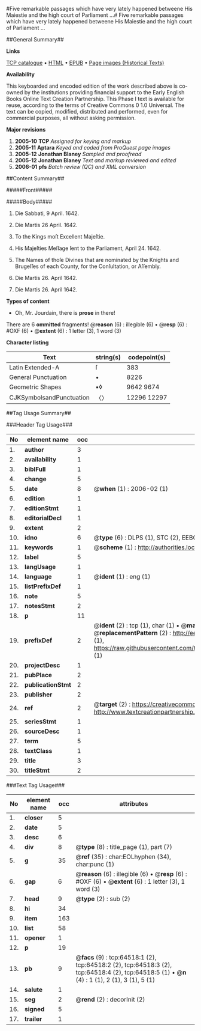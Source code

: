 #Five remarkable passages which have very lately happened betweene His Maiestie and the high court of Parliament ...#
Five remarkable passages which have very lately happened betweene His Maiestie and the high court of Parliament ...

##General Summary##

**Links**

[TCP catalogue](http://www.ota.ox.ac.uk/tcp/)  • 
[HTML](http://tei.it.ox.ac.uk/tcp/Texts-HTML/free/A39/A39631.html)  • 
[EPUB](http://tei.it.ox.ac.uk/tcp/Texts-EPUB/free/A39/A39631.epub) • 
[Page images (Historical Texts)](https://data.historicaltexts.jisc.ac.uk/view?pubId=eebo-12621179e&pageId=eebo-12621179e-64518-1)

**Availability**

This keyboarded and encoded edition of the
	       work described above is co-owned by the institutions
	       providing financial support to the Early English Books
	       Online Text Creation Partnership. This Phase I text is
	       available for reuse, according to the terms of Creative
	       Commons 0 1.0 Universal. The text can be copied,
	       modified, distributed and performed, even for
	       commercial purposes, all without asking permission.

**Major revisions**

1. __2005-10__ __TCP__ *Assigned for keying and markup*
1. __2005-11__ __Aptara__ *Keyed and coded from ProQuest page images*
1. __2005-12__ __Jonathan Blaney__ *Sampled and proofread*
1. __2005-12__ __Jonathan Blaney__ *Text and markup reviewed and edited*
1. __2006-01__ __pfs__ *Batch review (QC) and XML conversion*

##Content Summary##

#####Front#####

#####Body#####

1. Die Sabbati, 9 April. 1642.

1. Die Martis 26 April. 1642.

1. To the Kings moſt Excellent
Majeſtie.

1. His Majeſties Meſſage ſent to the Parliament,
April 24. 1642.

1. The Names of thoſe Divines that are nominated
by the Knights and Brugeſſes of each
County, for the Conſultation, or Aſſembly.

1. Die Martis 26. April 1642.

1. Die Martis 26. April 1642.

**Types of content**

  * Oh, Mr. Jourdain, there is **prose** in there!

There are 6 **ommitted** fragments! 
 @__reason__ (6) : illegible (6)  •  @__resp__ (6) : #OXF (6)  •  @__extent__ (6) : 1 letter (3), 1 word (3)

**Character listing**


|Text|string(s)|codepoint(s)|
|---|---|---|
|Latin Extended-A|ſ|383|
|General Punctuation|•|8226|
|Geometric Shapes|▪◊|9642 9674|
|CJKSymbolsandPunctuation|〈〉|12296 12297|

##Tag Usage Summary##

###Header Tag Usage###

|No|element name|occ|attributes|
|---|---|---|---|
|1.|__author__|3||
|2.|__availability__|1||
|3.|__biblFull__|1||
|4.|__change__|5||
|5.|__date__|8| @__when__ (1) : 2006-02 (1)|
|6.|__edition__|1||
|7.|__editionStmt__|1||
|8.|__editorialDecl__|1||
|9.|__extent__|2||
|10.|__idno__|6| @__type__ (6) : DLPS (1), STC (2), EEBO-CITATION (1), OCLC (1), VID (1)|
|11.|__keywords__|1| @__scheme__ (1) : http://authorities.loc.gov/ (1)|
|12.|__label__|5||
|13.|__langUsage__|1||
|14.|__language__|1| @__ident__ (1) : eng (1)|
|15.|__listPrefixDef__|1||
|16.|__note__|5||
|17.|__notesStmt__|2||
|18.|__p__|11||
|19.|__prefixDef__|2| @__ident__ (2) : tcp (1), char (1)  •  @__matchPattern__ (2) : ([0-9\-]+):([0-9IVX]+) (1), (.+) (1)  •  @__replacementPattern__ (2) : http://eebo.chadwyck.com/downloadtiff?vid=$1&page=$2 (1), https://raw.githubusercontent.com/textcreationpartnership/Texts/master/tcpchars.xml#$1 (1)|
|20.|__projectDesc__|1||
|21.|__pubPlace__|2||
|22.|__publicationStmt__|2||
|23.|__publisher__|2||
|24.|__ref__|2| @__target__ (2) : https://creativecommons.org/publicdomain/zero/1.0/ (1), http://www.textcreationpartnership.org/docs/. (1)|
|25.|__seriesStmt__|1||
|26.|__sourceDesc__|1||
|27.|__term__|5||
|28.|__textClass__|1||
|29.|__title__|3||
|30.|__titleStmt__|2||


###Text Tag Usage###

|No|element name|occ|attributes|
|---|---|---|---|
|1.|__closer__|5||
|2.|__date__|5||
|3.|__desc__|6||
|4.|__div__|8| @__type__ (8) : title_page (1), part (7)|
|5.|__g__|35| @__ref__ (35) : char:EOLhyphen (34), char:punc (1)|
|6.|__gap__|6| @__reason__ (6) : illegible (6)  •  @__resp__ (6) : #OXF (6)  •  @__extent__ (6) : 1 letter (3), 1 word (3)|
|7.|__head__|9| @__type__ (2) : sub (2)|
|8.|__hi__|34||
|9.|__item__|163||
|10.|__list__|58||
|11.|__opener__|1||
|12.|__p__|19||
|13.|__pb__|9| @__facs__ (9) : tcp:64518:1 (2), tcp:64518:2 (2), tcp:64518:3 (2), tcp:64518:4 (2), tcp:64518:5 (1)  •  @__n__ (4) : 1 (1), 2 (1), 3 (1), 5 (1)|
|14.|__salute__|1||
|15.|__seg__|2| @__rend__ (2) : decorInit (2)|
|16.|__signed__|5||
|17.|__trailer__|1||
